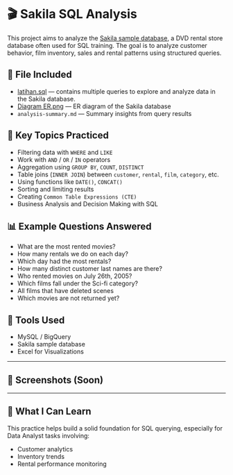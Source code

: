 # 🎬 Sakila SQL Analysis

This project aims to analyze the [Sakila sample database](https://dev.mysql.com/doc/sakila/en/), a DVD rental store database often used for SQL training. The goal is to analyze customer behavior, film inventory, sales and rental patterns using structured queries.

## 📁 File Included
- [latihan.sql](https://github.com/muhammadmitchell/Portofolio-Data-Analyst/blob/2a113919aa65bb227bc0cd893b91fc9b662c2b7a/sakila-sql-analysis/latihan.sql) — contains multiple queries to explore and analyze data in the Sakila database.
- [Diagram ER.png](https://github.com/muhammadmitchell/Portofolio-Data-Analyst/blob/544e4952102d2b9076a3196bce911c86e2ecef37/sakila-sql-analysis/Diagram%20ER.png) —  ER diagram of the Sakila database
- `analysis-summary.md` — Summary insights from query results

## 🧠 Key Topics Practiced
- Filtering data with `WHERE` and `LIKE`
- Work with `AND` / `OR` / `IN` operators
- Aggregation using `GROUP BY`, `COUNT`, `DISTINCT`
- Table joins (`INNER JOIN`) between `customer`, `rental`, `film`, `category`, etc.
- Using functions like `DATE()`, `CONCAT()`
- Sorting and limiting results
- Creating `Common Table Expressions (CTE)`
- Business Analysis and Decision Making with SQL

## 📊 Example Questions Answered
- What are the most rented movies?
- How many rentals we do on each day?
- Which day had the most rentals?
- How many distinct customer last names are there?
- Who rented movies on July 26th, 2005?
- Which films fall under the Sci-fi category?
- All films that have deleted scenes
- Which movies are not returned yet?

## 🧰 Tools Used
- MySQL / BigQuery
- Sakila sample database
- Excel for Visualizations

---

## 📸 Screenshots (Soon)

---

## 🧩 What I Can Learn
This practice helps build a solid foundation for SQL querying, especially for Data Analyst tasks involving:
- Customer analytics
- Inventory trends
- Rental performance monitoring

